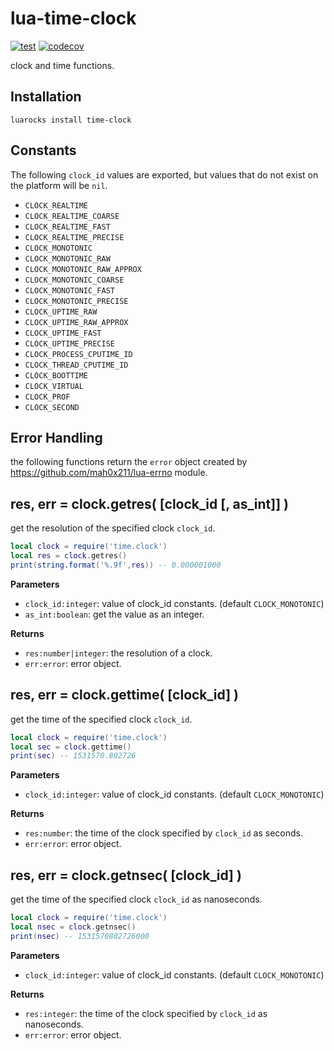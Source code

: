 # lua-time-clock

[![test](https://github.com/mah0x211/lua-time-clock/actions/workflows/test.yml/badge.svg)](https://github.com/mah0x211/lua-time-clock/actions/workflows/test.yml)
[![codecov](https://codecov.io/gh/mah0x211/lua-time-clock/branch/master/graph/badge.svg)](https://codecov.io/gh/mah0x211/lua-time-clock)

clock and time functions.


## Installation

```
luarocks install time-clock
```

## Constants

The following `clock_id` values are exported, but values that do not exist on the platform will be `nil`.

- `CLOCK_REALTIME`
- `CLOCK_REALTIME_COARSE`
- `CLOCK_REALTIME_FAST`
- `CLOCK_REALTIME_PRECISE`
- `CLOCK_MONOTONIC`
- `CLOCK_MONOTONIC_RAW`
- `CLOCK_MONOTONIC_RAW_APPROX`
- `CLOCK_MONOTONIC_COARSE`
- `CLOCK_MONOTONIC_FAST`
- `CLOCK_MONOTONIC_PRECISE`
- `CLOCK_UPTIME_RAW`
- `CLOCK_UPTIME_RAW_APPROX`
- `CLOCK_UPTIME_FAST`
- `CLOCK_UPTIME_PRECISE`
- `CLOCK_PROCESS_CPUTIME_ID`
- `CLOCK_THREAD_CPUTIME_ID`
- `CLOCK_BOOTTIME`
- `CLOCK_VIRTUAL`
- `CLOCK_PROF`
- `CLOCK_SECOND`


## Error Handling

the following functions return the `error` object created by https://github.com/mah0x211/lua-errno module.


## res, err = clock.getres( [clock_id [, as_int]] )

get the resolution of the specified clock `clock_id`.

```lua
local clock = require('time.clock')
local res = clock.getres()
print(string.format('%.9f',res)) -- 0.000001000
```

**Parameters**

- `clock_id:integer`: value of clock_id constants. (default `CLOCK_MONOTONIC`)
- `as_int:boolean`: get the value as an integer.

**Returns**

- `res:number|integer`: the resolution of a clock.
- `err:error`: error object.


## res, err = clock.gettime( [clock_id] )

get the time of the specified clock `clock_id`.

```lua
local clock = require('time.clock')
local sec = clock.gettime()
print(sec) -- 1531570.802726
```

**Parameters**

- `clock_id:integer`: value of clock_id constants. (default `CLOCK_MONOTONIC`)

**Returns**

- `res:number`: the time of the clock specified by `clock_id` as seconds.
- `err:error`: error object.


## res, err = clock.getnsec( [clock_id] )

get the time of the specified clock `clock_id` as nanoseconds.

```lua
local clock = require('time.clock')
local nsec = clock.getnsec()
print(nsec) -- 1531570802726000
```

**Parameters**

- `clock_id:integer`: value of clock_id constants. (default `CLOCK_MONOTONIC`)

**Returns**

- `res:integer`: the time of the clock specified by `clock_id` as nanoseconds.
- `err:error`: error object.

